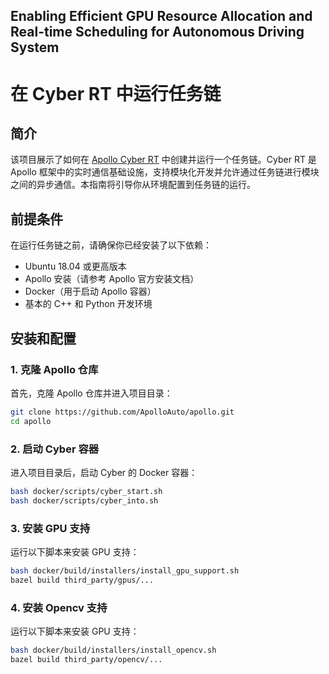 ## Enabling Efficient GPU Resource Allocation and Real-time Scheduling for Autonomous Driving System

# 在 Cyber RT 中运行任务链

## 简介

该项目展示了如何在 [Apollo Cyber RT](https://github.com/ApolloAuto/apollo) 中创建并运行一个任务链。Cyber RT 是 Apollo 框架中的实时通信基础设施，支持模块化开发并允许通过任务链进行模块之间的异步通信。本指南将引导你从环境配置到任务链的运行。

## 前提条件

在运行任务链之前，请确保你已经安装了以下依赖：

- Ubuntu 18.04 或更高版本
- Apollo 安装（请参考 Apollo 官方安装文档）
- Docker（用于启动 Apollo 容器）
- 基本的 C++ 和 Python 开发环境

## 安装和配置

### 1. 克隆 Apollo 仓库

首先，克隆 Apollo 仓库并进入项目目录：

```bash
git clone https://github.com/ApolloAuto/apollo.git
cd apollo
```

### 2. 启动 Cyber 容器

进入项目目录后，启动 Cyber 的 Docker 容器：
```bash
bash docker/scripts/cyber_start.sh
bash docker/scripts/cyber_into.sh
```
### 3. 安装 GPU 支持

运行以下脚本来安装 GPU 支持：

```bash
bash docker/build/installers/install_gpu_support.sh
bazel build third_party/gpus/...  
```
### 4. 安装 Opencv 支持

运行以下脚本来安装 GPU 支持：

```bash
bash docker/build/installers/install_opencv.sh
bazel build third_party/opencv/...  
```

